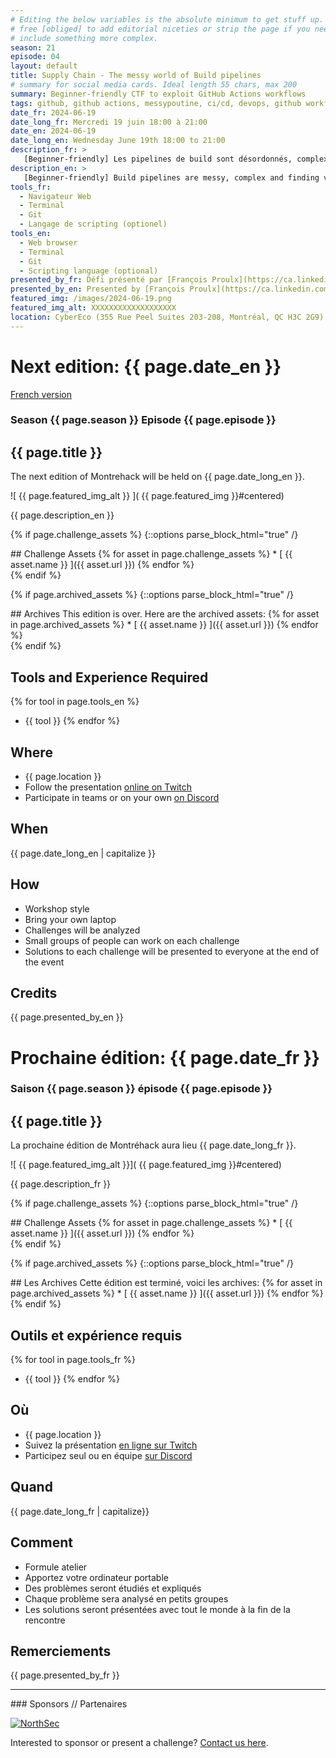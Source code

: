 ```yaml
---
# Editing the below variables is the absolute minimum to get stuff up. Feel
# free [obliged] to add editorial niceties or strip the page if you need to
# include something more complex.
season: 21
episode: 04
layout: default
title: Supply Chain - The messy world of Build pipelines
# summary for social media cards. Ideal length 55 chars, max 200
summary: Beginner-friendly CTF to exploit GitHub Actions workflows
tags: github, github actions, messypoutine, ci/cd, devops, github workflows, appsec, build pipelines, pipelines
date_fr: 2024-06-19
date_long_fr: Mercredi 19 juin 18:00 à 21:00
date_en: 2024-06-19
date_long_en: Wednesday June 19th 18:00 to 21:00
description_fr: >
   [Beginner-friendly] Les pipelines de build sont désordonnés, complexes, et trouver des vulnérabilités peut être trivial (comme au bon vieux temps des injections SQL dans PHP) ou extrêmement difficile. Nous allons présenter le CTF messypoutine, qui a été conçu pour permettre aux gens d'exploiter les workflows de GitHub Actions. Cela fait suite à une présentation à NorthSec intitulée "Under the radar, how we find 0-days in the build pipelines of open source projects".
description_en: >
   [Beginner-friendly] Build pipelines are messy, complex and finding vulnerabilities can be trivial (like good old days of SQLi in PHP) or mind bending hard. We’ll present the messypoutine CTF which was designed to allow people to exploit GitHub Actions workflows. This comes on the tail of a presentation at NorthSec - Under the radar, how we find 0-days in the build pipelines of open source projects. 
tools_fr:
  - Navigateur Web
  - Terminal
  - Git
  - Langage de scripting (optionel)
tools_en:
  - Web browser
  - Terminal
  - Git
  - Scripting language (optional)
presented_by_fr: Défi présenté par [François Proulx](https://ca.linkedin.com/in/francoisp)
presented_by_en: Presented by [François Proulx](https://ca.linkedin.com/in/francoisp)
featured_img: /images/2024-06-19.png
featured_img_alt: XXXXXXXXXXXXXXXXXXX
location: CyberEco (355 Rue Peel Suites 203-208, Montréal, QC H3C 2G9)
---
```


# Next edition: {{ page.date_en }}
[French version](#french)

### Season {{ page.season }} Episode {{ page.episode }}

## {{ page.title }}

The next edition of Montrehack will be held on {{ page.date_long_en }}.

![ {{ page.featured_img_alt }} ]( {{ page.featured_img }}#centered)

{{ page.description_en }}

{% if page.challenge_assets %}
{::options parse_block_html="true" /}
<div class="assets">
## Challenge Assets
{% for asset in page.challenge_assets %}
* [ {{ asset.name }} ]({{ asset.url }})
{% endfor %}
</div>
{% endif %}

{% if page.archived_assets %}
{::options parse_block_html="true" /}
<div class="archives">
## Archives
This edition is over. Here are the archived assets:
{% for asset in page.archived_assets %}
* [ {{ asset.name }} ]({{ asset.url }})
{% endfor %}
</div>
{% endif %}

## Tools and Experience Required

{% for tool in page.tools_en %}
* {{ tool }}
{% endfor %}

## Where


* {{ page.location }}
* Follow the presentation [online on Twitch](https://twitch.tv/montrehack/)
* Participate in teams or on your own [on Discord](https://discord.gg/4qfFwPX)

## When

{{ page.date_long_en | capitalize }}

## How

* Workshop style
* Bring your own laptop
* Challenges will be analyzed
* Small groups of people can work on each challenge
* Solutions to each challenge will be presented to everyone at the end of the event

## Credits

{{ page.presented_by_en }}

<a id="french"></a>

# Prochaine édition: {{ page.date_fr }}

### Saison {{ page.season }} épisode {{ page.episode }}

## {{ page.title }}

La prochaine édition de Montréhack aura lieu {{ page.date_long_fr }}.

![ {{ page.featured_img_alt }}]( {{ page.featured_img }}#centered)

{{ page.description_fr }}

{% if page.challenge_assets %}
{::options parse_block_html="true" /}
<div class="assets">
## Challenge Assets
{% for asset in page.challenge_assets %}
* [ {{ asset.name }} ]({{ asset.url }})
{% endfor %}
</div>
{% endif %}

{% if page.archived_assets %}
{::options parse_block_html="true" /}
<div class="archives">
## Les Archives
Cette édition est terminé, voici les archives:
{% for asset in page.archived_assets %}
* [ {{ asset.name }} ]({{ asset.url }})
{% endfor %}
</div>
{% endif %}

## Outils et expérience requis

{% for tool in page.tools_fr %}
* {{ tool }}
{% endfor %}

## Où

* {{ page.location }}
* Suivez la présentation [en ligne sur Twitch](https://twitch.tv/montrehack/)
* Participez seul ou en équipe [sur Discord](https://discord.gg/4qfFwPX)

## Quand

{{ page.date_long_fr | capitalize}}

## Comment

* Formule atelier
* Apportez votre ordinateur portable
* Des problèmes seront étudiés et expliqués
* Chaque problème sera analysé en petits groupes
* Les solutions seront présentées avec tout le monde à la fin de la rencontre

## Remerciements

{{ page.presented_by_fr }}

<hr/>
### Sponsors // Partenaires

[![NorthSec](/images/nsec_logo.png)](https://nsec.io/)

Interested to sponsor or present a challenge? [Contact us here](https://docs.google.com/forms/d/e/1FAIpQLSecc0vfe3pIwMJjIBCYW4G43ZwtagwVESu_qHKnglnBc3R3ww/viewform?usp=sf_link).